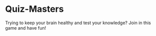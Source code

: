# Quiz-Masters
Trying to keep your brain healthy and test your knowledge? Join in this game and have fun!
